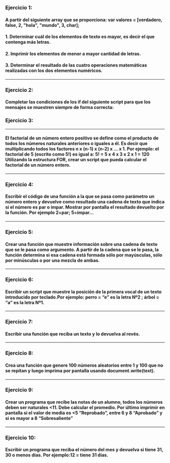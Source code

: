 ### Ejercicio 1: 
#### A partir del siguiente array que se proporciona: var valores = [verdadero, false, 2, "hola", "mundo", 3, char];
#### 1. Determinar cuál de los elementos de texto es mayor, es decir el que contenga más letras.
#### 2. Imprimir los elementos de menor a mayor cantidad de letras.
#### 3. Determinar el resultado de las cuatro operaciones matemáticas realizadas con los dos elementos numéricos.
-----
### Ejercicio 2:
#### Completar las condiciones de los if del siguiente script para que los mensajes se muestren siempre de forma correcta:
### Ejercicio 3: 
-----
#### El factorial de un número entero positivo se define como el producto de todos los números naturales anteriores o iguales a él. Es decir que multiplicando todos los factores n x (n-1) x (n-2) x ... x 1. Por ejemplo: el factorial de 5 (escrito como 5!) es igual a: 5! = 5 x 4 x 3 x 2 x 1 = 120 Utilizando la estructura FOR, crear un script que pueda calcular el factorial de un número entero.
-----
### Ejercicio 4:  
#### Escribir el código de una función a la que se pasa como parámetro un número entero y devuelve como resultado una cadena de texto que indica si el número es par o impar. Mostrar por pantalla el resultado devuelto por la función. Por ejemplo 2=par; 5=impar...
-----
### Ejercicio 5: 
#### Crear una función que muestre información sobre una cadena de texto que se le pasa como argumento. A partir de la cadena que se le pasa, la función determina si esa cadena está formada sólo por mayúsculas, sólo por minúsculas o por una mezcla de ambas.
-----
### Ejercicio 6:
#### Escribir un script que muestre la posición de la primera vocal de un texto introducido por teclado.Por ejemplo: perro = “e” es la letra Nº2 ; árbol = “a” es la letra Nº1.
-----
### Ejercicio 7:
#### Escribir una función que reciba un texto y lo devuelva al revés.
-----
### Ejercicio 8:
#### Crea una función que genere 100 números aleatorios entre 1 y 100 que no se repitan y luego imprima por pantalla usando document.write(text).
-----
### Ejercicio 9:
#### Crear un programa que recibe las notas de un alumno, todos los números deben ser naturales <11. Debe calcular el promedio. Por último imprimir en pantalla si el valor de media es <5 “Reprobado”,  entre 6 y 8 “Aprobado” y si es mayor a 8 “Sobresaliente”
-----
### Ejercicio 10:
#### Escribir un programa que reciba el número del mes y devuelva si tiene 31, 30 o menos días. Por ejemplo:12 = tiene 31 días.

